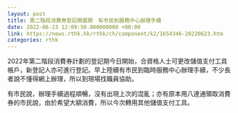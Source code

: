 ```yaml
---
layout: post
title: 第二階段消費券登記期展開　有市民到服務中心辦理手續
date: 2022-06-23 12:09:50.000000000 +08:00
link: https://news.rthk.hk/rthk/ch/component/k2/1654346-20220623.htm
categories: rthk
---
```


2022年第二階段消費券計劃的登記期今日開始，合資格人士可更改儲值支付工具帳戶，新登記人亦可進行登記。早上陸續有市民到臨時服務中心辦理手續，不少長者說不懂得網上辦理，所以到現場找職員協助。

有市民說，辦理手續過程順暢，沒有出現上次的混亂；亦有原本用八達通領取消費券的市民說，由於希望大額消費，所以今次轉用其他儲值支付工具。
